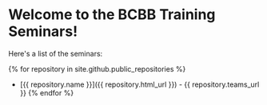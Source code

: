 # Welcome to the BCBB Training Seminars!

Here's a list of the seminars:

{% for repository in site.github.public_repositories %}
  * [{{ repository.name }}]({{ repository.html_url }}) - {{ repository.teams_url }}
{% endfor %}
